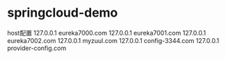 # springcloud-demo
host配置
127.0.0.1 eureka7000.com
127.0.0.1 eureka7001.com
127.0.0.1 eureka7002.com
127.0.0.1 myzuul.com
127.0.0.1 config-3344.com
127.0.0.1 provider-config.com

